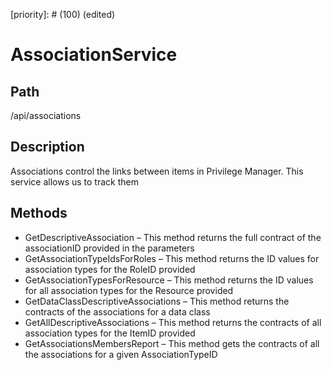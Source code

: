 [title]: # (Association Service)
[tags]: # (Console and Internal Services)
[priority]: # (100) (edited) 
# AssociationService

## Path

/api/associations

## Description

Associations control the links between items in Privilege Manager.  This service allows us to track them

## Methods

* GetDescriptiveAssociation – This method returns the full contract of the associationID provided in the parameters
* GetAssociationTypeIdsForRoles – This method returns the ID values for association types for the RoleID provided
* GetAssociationTypesForResource – This method returns the ID values for all association types for the Resource provided
* GetDataClassDescriptiveAssociations – This method returns the contracts of the associations for a data class
* GetAllDescriptiveAssociations – This method returns the contracts of all association types for the ItemID provided
* GetAssociationsMembersReport – This method gets the contracts of all the associations for a given AssociationTypeID